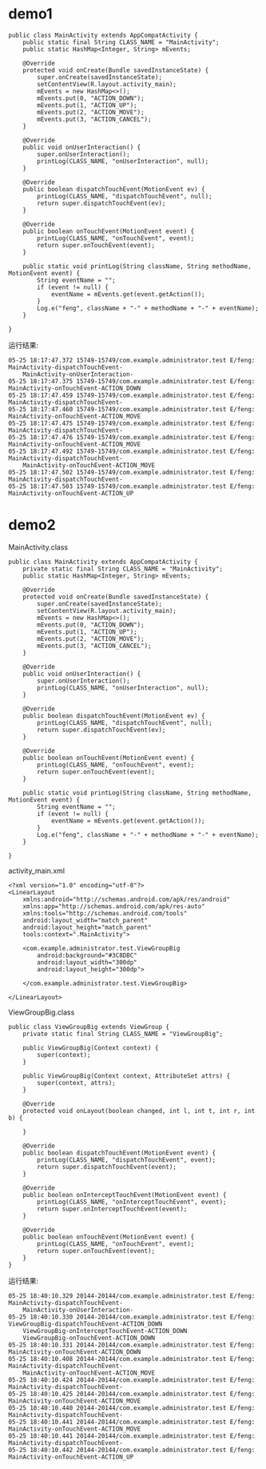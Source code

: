 # demo1 #

	public class MainActivity extends AppCompatActivity {
	    public static final String CLASS_NAME = "MainActivity";
	    public static HashMap<Integer, String> mEvents;
	
	    @Override
	    protected void onCreate(Bundle savedInstanceState) {
	        super.onCreate(savedInstanceState);
	        setContentView(R.layout.activity_main);
	        mEvents = new HashMap<>();
	        mEvents.put(0, "ACTION_DOWN");
	        mEvents.put(1, "ACTION_UP");
	        mEvents.put(2, "ACTION_MOVE");
	        mEvents.put(3, "ACTION_CANCEL");
	    }
	
	    @Override
	    public void onUserInteraction() {
	        super.onUserInteraction();
	        printLog(CLASS_NAME, "onUserInteraction", null);
	    }
	
	    @Override
	    public boolean dispatchTouchEvent(MotionEvent ev) {
	        printLog(CLASS_NAME, "dispatchTouchEvent", null);
	        return super.dispatchTouchEvent(ev);
	    }
	
	    @Override
	    public boolean onTouchEvent(MotionEvent event) {
	        printLog(CLASS_NAME, "onTouchEvent", event);
	        return super.onTouchEvent(event);
	    }
	
	    public static void printLog(String className, String methodName, MotionEvent event) {
	        String eventName = "";
	        if (event != null) {
	            eventName = mEvents.get(event.getAction());
	        }
	        Log.e("feng", className + "-" + methodName + "-" + eventName);
	    }
	
	}



运行结果:

	05-25 18:17:47.372 15749-15749/com.example.administrator.test E/feng: MainActivity-dispatchTouchEvent-
	    MainActivity-onUserInteraction-
	05-25 18:17:47.375 15749-15749/com.example.administrator.test E/feng: MainActivity-onTouchEvent-ACTION_DOWN
	05-25 18:17:47.459 15749-15749/com.example.administrator.test E/feng: MainActivity-dispatchTouchEvent-
	05-25 18:17:47.460 15749-15749/com.example.administrator.test E/feng: MainActivity-onTouchEvent-ACTION_MOVE
	05-25 18:17:47.475 15749-15749/com.example.administrator.test E/feng: MainActivity-dispatchTouchEvent-
	05-25 18:17:47.476 15749-15749/com.example.administrator.test E/feng: MainActivity-onTouchEvent-ACTION_MOVE
	05-25 18:17:47.492 15749-15749/com.example.administrator.test E/feng: MainActivity-dispatchTouchEvent-
	    MainActivity-onTouchEvent-ACTION_MOVE
	05-25 18:17:47.502 15749-15749/com.example.administrator.test E/feng: MainActivity-dispatchTouchEvent-
	05-25 18:17:47.503 15749-15749/com.example.administrator.test E/feng: MainActivity-onTouchEvent-ACTION_UP


# demo2 #

MainActivity.class

	public class MainActivity extends AppCompatActivity {
	    private static final String CLASS_NAME = "MainActivity";
	    public static HashMap<Integer, String> mEvents;
	
	    @Override
	    protected void onCreate(Bundle savedInstanceState) {
	        super.onCreate(savedInstanceState);
	        setContentView(R.layout.activity_main);
	        mEvents = new HashMap<>();
	        mEvents.put(0, "ACTION_DOWN");
	        mEvents.put(1, "ACTION_UP");
	        mEvents.put(2, "ACTION_MOVE");
	        mEvents.put(3, "ACTION_CANCEL");
	    }
	
	    @Override
	    public void onUserInteraction() {
	        super.onUserInteraction();
	        printLog(CLASS_NAME, "onUserInteraction", null);
	    }
	
	    @Override
	    public boolean dispatchTouchEvent(MotionEvent ev) {
	        printLog(CLASS_NAME, "dispatchTouchEvent", null);
	        return super.dispatchTouchEvent(ev);
	    }
	
	    @Override
	    public boolean onTouchEvent(MotionEvent event) {
	        printLog(CLASS_NAME, "onTouchEvent", event);
	        return super.onTouchEvent(event);
	    }
	
	    public static void printLog(String className, String methodName, MotionEvent event) {
	        String eventName = "";
	        if (event != null) {
	            eventName = mEvents.get(event.getAction());
	        }
	        Log.e("feng", className + "-" + methodName + "-" + eventName);
	    }
	
	}

activity_main.xml

	<?xml version="1.0" encoding="utf-8"?>
	<LinearLayout
	    xmlns:android="http://schemas.android.com/apk/res/android"
	    xmlns:app="http://schemas.android.com/apk/res-auto"
	    xmlns:tools="http://schemas.android.com/tools"
	    android:layout_width="match_parent"
	    android:layout_height="match_parent"
	    tools:context=".MainActivity">
	
	    <com.example.administrator.test.ViewGroupBig
	        android:background="#3C8DBC"
	        android:layout_width="300dp"
	        android:layout_height="300dp">
	
	    </com.example.administrator.test.ViewGroupBig>
	
	</LinearLayout>

ViewGroupBig.class

	public class ViewGroupBig extends ViewGroup {
	    private static final String CLASS_NAME = "ViewGroupBig";
	
	    public ViewGroupBig(Context context) {
	        super(context);
	    }
	
	    public ViewGroupBig(Context context, AttributeSet attrs) {
	        super(context, attrs);
	    }
	
	    @Override
	    protected void onLayout(boolean changed, int l, int t, int r, int b) {
	
	    }
	
	    @Override
	    public boolean dispatchTouchEvent(MotionEvent event) {
	        printLog(CLASS_NAME, "dispatchTouchEvent", event);
	        return super.dispatchTouchEvent(event);
	    }
	
	    @Override
	    public boolean onInterceptTouchEvent(MotionEvent event) {
	        printLog(CLASS_NAME, "onInterceptTouchEvent", event);
	        return super.onInterceptTouchEvent(event);
	    }
	
	    @Override
	    public boolean onTouchEvent(MotionEvent event) {
	        printLog(CLASS_NAME, "onTouchEvent", event);
	        return super.onTouchEvent(event);
	    }
	}

运行结果:

	05-25 18:40:10.329 20144-20144/com.example.administrator.test E/feng: MainActivity-dispatchTouchEvent-
	    MainActivity-onUserInteraction-
	05-25 18:40:10.330 20144-20144/com.example.administrator.test E/feng: ViewGroupBig-dispatchTouchEvent-ACTION_DOWN
	    ViewGroupBig-onInterceptTouchEvent-ACTION_DOWN
	    ViewGroupBig-onTouchEvent-ACTION_DOWN
	05-25 18:40:10.331 20144-20144/com.example.administrator.test E/feng: MainActivity-onTouchEvent-ACTION_DOWN
	05-25 18:40:10.408 20144-20144/com.example.administrator.test E/feng: MainActivity-dispatchTouchEvent-
	    MainActivity-onTouchEvent-ACTION_MOVE
	05-25 18:40:10.424 20144-20144/com.example.administrator.test E/feng: MainActivity-dispatchTouchEvent-
	05-25 18:40:10.425 20144-20144/com.example.administrator.test E/feng: MainActivity-onTouchEvent-ACTION_MOVE
	05-25 18:40:10.440 20144-20144/com.example.administrator.test E/feng: MainActivity-dispatchTouchEvent-
	05-25 18:40:10.441 20144-20144/com.example.administrator.test E/feng: MainActivity-onTouchEvent-ACTION_MOVE
	05-25 18:40:10.441 20144-20144/com.example.administrator.test E/feng: MainActivity-dispatchTouchEvent-
	05-25 18:40:10.442 20144-20144/com.example.administrator.test E/feng: MainActivity-onTouchEvent-ACTION_UP

